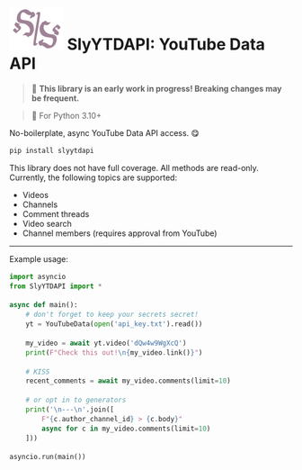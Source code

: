 # ![sly logo](https://raw.githubusercontent.com/dunkyl/SlyMeta/main/sly%20logo.svg) SlyYTDAPI: YouTube Data API

> 🚧 **This library is an early work in progress! Breaking changes may be frequent.**

> 🐍 For Python 3.10+

No-boilerplate, async YouTube Data API access. 😋

```py
pip install slyytdapi
```

This library does not have full coverage.
All methods are read-only.
Currently, the following topics are supported:

* Videos
* Channels
* Comment threads
* Video search
* Channel members (requires approval from YouTube)

---

Example usage:

```py
import asyncio
from SlyYTDAPI import *

async def main():
    # don't forget to keep your secrets secret!
    yt = YouTubeData(open('api_key.txt').read())

    my_video = await yt.video('dQw4w9WgXcQ')
    print(F"Check this out!\n{my_video.link()}")

    # KISS
    recent_comments = await my_video.comments(limit=10)

    # or opt in to generators
    print('\n---\n'.join([
        F"{c.author_channel_id} > {c.body}"
        async for c in my_video.comments(limit=10)
    ]))
    
asyncio.run(main())
```
